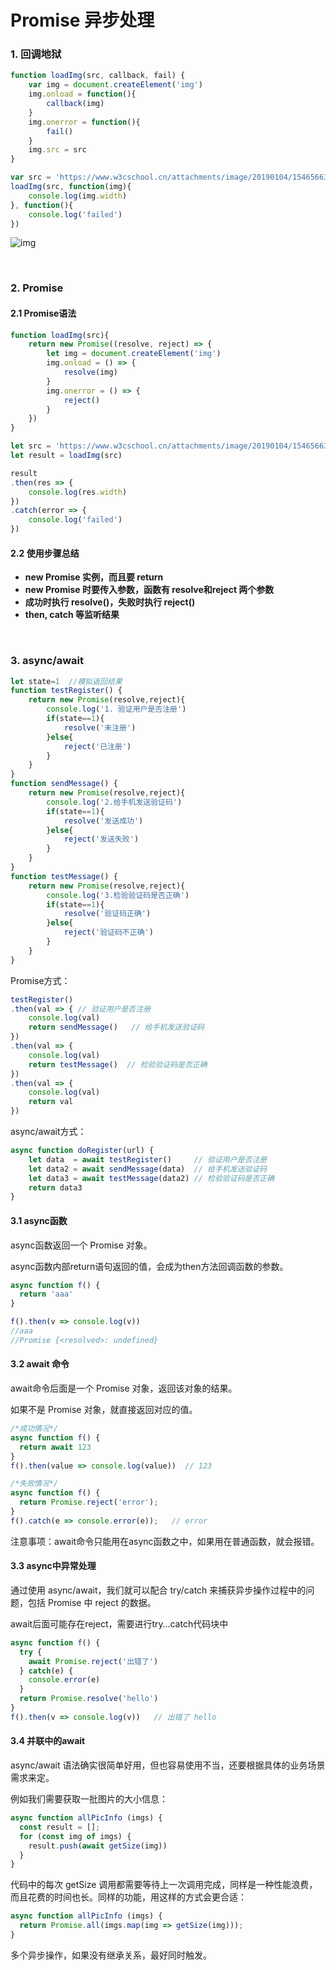 # Promise 异步处理

### 1. 回调地狱

```javascript
function loadImg(src, callback, fail) {
    var img = document.createElement('img')
    img.onload = function(){
        callback(img)
    }
    img.onerror = function(){
        fail()
    }
    img.src = src
}

var src = 'https://www.w3cschool.cn/attachments/image/20190104/1546566327607494.png'
loadImg(src, function(img){
    console.log(img.width)
}, function(){
    console.log('failed')
})
```

![img](https://www.w3cschool.cn/attachments/image/20190104/1546566327607494.png)

<br/>

### 2. Promise

#### 2.1 Promise语法

```javascript
function loadImg(src){
    return new Promise((resolve, reject) => {
        let img = document.createElement('img')
        img.onload = () => {
            resolve(img)
        }
        img.onerror = () => {
            reject()
        }
    })
}

let src = 'https://www.w3cschool.cn/attachments/image/20190104/1546566327607494.png'
let result = loadImg(src)

result
.then(res => {
    console.log(res.width)
})
.catch(error => {
    console.log('failed')
})
```



#### 2.2 使用步骤总结

- **new Promise 实例，而且要 return**
- **new Promise 时要传入参数，函数有 resolve和reject 两个参数**
- **成功时执行 resolve()，失败时执行 reject()**
- **then, catch 等监听结果**

<br/>

### 3. async/await

```javascript
let state=1  //模拟返回结果
function testRegister() {
    return new Promise(resolve,reject){
        console.log('1. 验证用户是否注册')
        if(state==1){
            resolve('未注册')
        }else{
            reject('已注册')
        }
    }
}
function sendMessage() {
    return new Promise(resolve,reject){
        console.log('2.给手机发送验证码')
        if(state==1){
            resolve('发送成功')
        }else{
            reject('发送失败')
        }
    }
}
function testMessage() {
    return new Promise(resolve,reject){
        console.log('3.检验验证码是否正确')
        if(state==1){
            resolve('验证码正确')
        }else{
            reject('验证码不正确')
        }
    }
}
```

Promise方式：

```javascript
testRegister()
.then(val => { // 验证用户是否注册
    console.log(val)
    return sendMessage()   // 给手机发送验证码
})
.then(val => {
    console.log(val)
    return testMessage()  // 检验验证码是否正确
})
.then(val => {
    console.log(val)
    return val
})
```

async/await方式：

```javascript
async function doRegister(url) {
    let data  = await testRegister()     // 验证用户是否注册
    let data2 = await sendMessage(data)  // 给手机发送验证码
    let data3 = await testMessage(data2) // 检验验证码是否正确
    return data3
}
```

#### 3.1 async函数

async函数返回一个 Promise 对象。

async函数内部return语句返回的值，会成为then方法回调函数的参数。

```js
async function f() {
  return 'aaa'
}

f().then(v => console.log(v))
//aaa
//Promise {<resolved>: undefined}
```

#### 3.2 await 命令

await命令后面是一个 Promise 对象，返回该对象的结果。

如果不是 Promise 对象，就直接返回对应的值。

```js
/*成功情况*/
async function f() {
  return await 123
}
f().then(value => console.log(value))  // 123

/*失败情况*/
async function f() {
  return Promise.reject('error');
}
f().catch(e => console.error(e));   // error
```

注意事项：await命令只能用在async函数之中，如果用在普通函数，就会报错。

#### 3.3 async中异常处理

通过使用 async/await，我们就可以配合 try/catch 来捕获异步操作过程中的问题，包括 Promise 中 reject 的数据。

await后面可能存在reject，需要进行try…catch代码块中

```js
async function f() {
  try {
    await Promise.reject('出错了')
  } catch(e) {
    console.error(e)
  }
  return Promise.resolve('hello')
}
f().then(v => console.log(v))   // 出错了 hello
```

#### 3.4 并联中的await

async/await 语法确实很简单好用，但也容易使用不当，还要根据具体的业务场景需求来定。

例如我们需要获取一批图片的大小信息：

```js
async function allPicInfo (imgs) {
  const result = [];
  for (const img of imgs) {
    result.push(await getSize(img))
  }
}
```

代码中的每次 getSize 调用都需要等待上一次调用完成，同样是一种性能浪费，而且花费的时间也长。同样的功能，用这样的方式会更合适：

```js
async function allPicInfo (imgs) {
  return Promise.all(imgs.map(img => getSize(img)));
}
```

多个异步操作，如果没有继承关系，最好同时触发。